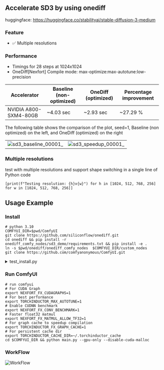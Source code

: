 ## Accelerate SD3 by using onediff
huggingface: https://huggingface.co/stabilityai/stable-diffusion-3-medium 


### Feature
- ✅ Multiple resolutions

### Performance

- Timings for 28 steps at 1024x1024
- OneDiff[Nexfort] Compile mode: max-optimize:max-autotune:low-precision

| Accelerator           | Baseline (non-optimized) | OneDiff (optimized) | Percentage improvement |
| --------------------- | ------------------------ | ------------------- | ---------------------- |
| NVIDIA A800-SXM4-80GB | ~4.03 sec                | ~2.93 sec           | ~27.29 %               |




The following table shows the comparison of the plot, seed=1, Baseline (non optimized) on the left, and OneDiff (optimized) on the right

|                                                                                                                      |                                                                                                                     |
| -------------------------------------------------------------------------------------------------------------------- | ------------------------------------------------------------------------------------------------------------------- |
| ![sd3_baseline_00001_](https://github.com/siliconflow/onediff/assets/109639975/c86f2dc8-fc6f-4cc7-b85d-d4d973594ee6) | ![sd3_speedup_00001_](https://github.com/siliconflow/onediff/assets/109639975/c81b3fc9-d588-4ba1-9911-ae3a8a8d2454) |


### Multiple resolutions
test with multiple resolutions and support shape switching in a single line of Python code
```
[print(f"Testing resolution: {h}x{w}") for h in [1024, 512, 768, 256] for w in [1024, 512, 768, 256]]
```

## Usage Example

### Install

```shell
# python 3.10 
COMFYUI_DIR=$pwd/ComfyUI
git clone https://github.com/siliconflow/onediff.git 
cd onediff && pip install -r onediff_comfy_nodes/sd3_demo/requirements.txt && pip install -e .
ln -s $pwd/onediff/onediff_comfy_nodes  $COMFYUI_DIR/custom_nodes
git clone https://github.com/comfyanonymous/ComfyUI.git
```

<details close>
<summary> test_install.py </summary>

```python
# Compile arbitrary models (torch.nn.Module)
import torch
from onediff.utils.import_utils import is_nexfort_available
assert is_nexfort_available() == True

import onediff.infer_compiler as infer_compiler

class MyModule(torch.nn.Module):
    def __init__(self):
        super().__init__()
        self.lin = torch.nn.Linear(100, 10)

    def forward(self, x):
        return torch.nn.functional.relu(self.lin(x))

mod = MyModule().to("cuda").half()
with torch.inference_mode():
    compiled_mod = infer_compiler.compile(mod,
        backend="nexfort",
        options={"mode": "max-autotune:cudagraphs", "dynamic": True, "fullgraph": True},
    )
    print(compiled_mod(torch.randn(10, 100, device="cuda").half()).shape)
    
print("Successfully installed～")
```
</details>

### Run ComfyUI
```shell
# run comfyui
# For CUDA Graph
export NEXFORT_FX_CUDAGRAPHS=1
# For best performance
export TORCHINDUCTOR_MAX_AUTOTUNE=1
# Enable CUDNN benchmark
export NEXFORT_FX_CONV_BENCHMARK=1
# Faster float32 matmul
export NEXFORT_FX_MATMUL_ALLOW_TF32=1
# For graph cache to speedup compilation
export TORCHINDUCTOR_FX_GRAPH_CACHE=1
# For persistent cache dir
export TORCHINDUCTOR_CACHE_DIR=~/.torchinductor_cache
cd $COMFYUI_DIR && python main.py --gpu-only --disable-cuda-malloc
```

### WorkFlow
![WorkFlow](https://github.com/siliconflow/onediff/assets/109639975/a385fac5-1f82-4905-a941-4c71ff1c616e)

